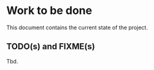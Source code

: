 # Work to be done

This document contains the current state of the project.

## TODO(s) and FIXME(s)

Tbd.
